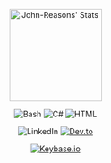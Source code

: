 <div class="badges-githubstats">
  <p align="center">
    <img src="https://github-readme-stats.vercel.app/api?username=John-Reasons&theme=tokyonight&show_icons=true&hide_border=true&count_private=true" alt="John-Reasons' Stats" height="165">
    <!--<img src="https://github-readme-streak-stats.herokuapp.com/?user=John-Reasons&theme=tokyonight&hide_border=true" alt="John-Reasons' Streak" height="165">-->
  </p>
</div>

<div id="header" align="center">
  <img src="https://komarev.com/ghpvc/?username=John-Reasons&style=flat&color=blueviolet" alt=""/>
</div>

<div id="header" align="center">
  <img src="https://img.shields.io/badge/Bash-4EAA25?logo=gnubash&logoColor=fff" alt="Bash"/>
  <img src="https://custom-icon-badges.demolab.com/badge/C%23-%23239120.svg?logo=cshrp&logoColor=white" alt="C#"/>
  <img src="https://img.shields.io/badge/HTML-%23E34F26.svg?logo=html5&logoColor=white" alt="HTML"/>
</div>

<div id="header" align="center">
  <p>
    <img src="https://custom-icon-badges.demolab.com/badge/LinkedIn-0A66C2?logo=linkedin-white&logoColor=fff" alt="LinkedIn"/>
    <a href="https://dev.to/john_reasons" target="_blank" rel="noopener noreferrer"><img src="https://img.shields.io/badge/Dev.to-0A0A0A?logo=devdotto&logoColor=white" alt="Dev.to"/></a>
  </p>
  <p>
    <a href="https://keybase.io/johnreasons" target="_blank" rel="noopener noreferrer"><img src="https://img.shields.io/badge/Keybase.io-johnreasons-blue" alt="Keybase.io"/></a>
  </p>
</div>

<!--
Note: Add Socials:
- Linkedin

##Badges
https://shields.io/badges
https://github.com/inttter/md-badges

Todo List:
- [ ] TBD 1
- [ ] TBD 2
- [ ] TBD III

-->
